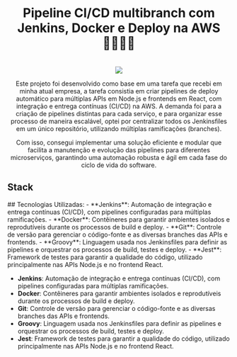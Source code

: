 <div align="center">
<h1> Pipeline CI/CD multibranch com Jenkins, Docker e Deploy na AWS 🤵🏻‍♂️🐳</h1>  <br>

<img src="https://www.jenkins.io/images/logos/jenkins/jenkins.svg" align="center" />

Este projeto foi desenvolvido como base em uma tarefa que recebi em minha atual empresa, a tarefa consistia em criar pipelines de deploy automático para múltiplas APIs em Node.js e frontends em React, com integração e entrega contínuas (CI/CD) na AWS. A demanda foi para a criação de pipelines distintas para cada serviço, e para organizar esse processo de maneira escalável, optei por centralizar todos os Jenkinsfiles em um único repositório, utilizando múltiplas ramificações (branches).

Com isso, consegui implementar uma solução eficiente e modular que facilita a manutenção e evolução das pipelines para diferentes microserviços, garantindo uma automação robusta e ágil em cada fase do ciclo de vida do software.


</div>

<h2>Stack</h2>
## Tecnologias Utilizadas:
- **Jenkins**: Automação de integração e entrega contínuas (CI/CD), com pipelines configuradas para múltiplas ramificações.
- **Docker**: Contêineres para garantir ambientes isolados e reprodutíveis durante os processos de build e deploy.
- **Git**: Controle de versão para gerenciar o código-fonte e as diversas branches das APIs e frontends.
- **Groovy**: Linguagem usada nos Jenkinsfiles para definir as pipelines e orquestrar os processos de build, testes e deploy.
- **Jest**: Framework de testes para garantir a qualidade do código, utilizado principalmente nas APIs Node.js e no frontend React.


- **Jenkins**: Automação de integração e entrega contínuas (CI/CD), com pipelines configuradas para múltiplas ramificações.
- **Docker**: Contêineres para garantir ambientes isolados e reprodutíveis durante os processos de build e deploy.
- **Git**: Controle de versão para gerenciar o código-fonte e as diversas branches das APIs e frontends.
- **Groovy**: Linguagem usada nos Jenkinsfiles para definir as pipelines e orquestrar os processos de build, testes e deploy.
- **Jest**: Framework de testes para garantir a qualidade do código, utilizado principalmente nas APIs Node.js e no frontend React.
